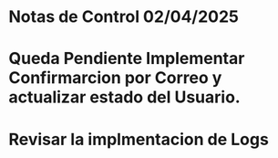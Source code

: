 # Notas de Control 02/04/2025

#  Queda Pendiente Implementar Confirmarcion por Correo y actualizar estado del Usuario.

#  Revisar la implmentacion de Logs